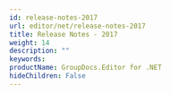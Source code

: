 ```yaml
---
id: release-notes-2017
url: editor/net/release-notes-2017
title: Release Notes - 2017
weight: 14
description: ""
keywords: 
productName: GroupDocs.Editor for .NET
hideChildren: False
---
```


